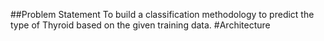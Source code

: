 ##Problem Statement
To build a classification methodology to predict the type of Thyroid based on the given training data. 
#Architecture

